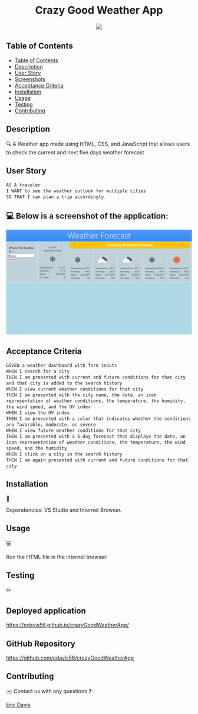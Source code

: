 <h1 align="center"> Crazy Good Weather App </h1>

<p align="center">
    <img src="https://img.shields.io/badge/javascript-yellow" />
</p>

## Table of Contents

- [Table of Contents](#table-of-contents)
- [Description](#description)
- [User Story](#user-story)
- [Screenshots](#screenshots)
- [Acceptance Criteria](#acceptance-criteria)
- [Installation](#installation)
- [Usage](#usage)
- [Testing](#testing)
- [Contributing](#contributing)

## Description

🔍 A Weather app made using HTML, CSS, and JavaScript that allows users to check the current and next five days weather forecast

## User Story

```
AS A traveler
I WANT to see the weather outlook for multiple cities
SO THAT I can plan a trip accordingly
```

## 💻 Below is a screenshot of the application:

![Crazy Good Weather App](/assets/images/2022-03-09_20-24-45.jpg)

## Acceptance Criteria

```
GIVEN a weather dashboard with form inputs
WHEN I search for a city
THEN I am presented with current and future conditions for that city and that city is added to the search history
WHEN I view current weather conditions for that city
THEN I am presented with the city name, the date, an icon representation of weather conditions, the temperature, the humidity, the wind speed, and the UV index
WHEN I view the UV index
THEN I am presented with a color that indicates whether the conditions are favorable, moderate, or severe
WHEN I view future weather conditions for that city
THEN I am presented with a 5-day forecast that displays the date, an icon representation of weather conditions, the temperature, the wind speed, and the humidity
WHEN I click on a city in the search history
THEN I am again presented with current and future conditions for that city
```

## Installation

💾

Dependencies: VS Studio and Internet Browser.

## Usage

💻

Run the HTML file in the internet browser:

## Testing

✏️

## Deployed application

https://edavis56.github.io/crazyGoodWeatherApp/

## GitHub Repository

https://github.com/edavis56/crazyGoodWeatherApp

## Contributing

✉️ Contact us with any questions ❓:

[Eric Davis](https://github.com/edavis56)
